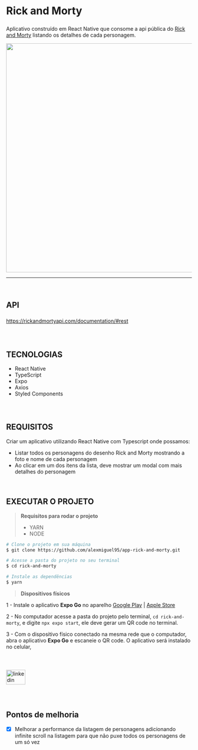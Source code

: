 <h1 align="left">Rick and Morty</h1>

###


Aplicativo construído em React Native que consome a api pública do [Rick and Morty](https://rickandmortyapi.com/documentation/#rest) listando os detalhes de cada personagem.

<p align="center">
  <img src="/demonstration.gif" width="620">
</p>

*********************************************************************************************************

&nbsp;

###

<h2 align="left">API</h2>

###

https://rickandmortyapi.com/documentation/#rest

###

&nbsp;
&nbsp;

<h2 align="left">TECNOLOGIAS</h2>

*  React Native
*  TypeScript
*  Expo
*  Axios
*  Styled Components
###
&nbsp;
<h2 align="left">REQUISITOS</h2>
Criar um aplicativo utilizando React Native com Typescript onde possamos:

* Listar todos os personagens do desenho Rick and Morty mostrando a foto e nome de cada personagem
* Ao clicar em um dos itens da lista, deve mostrar um modal com mais detalhes do personagem

&nbsp;

<h2 align="left">EXECUTAR O PROJETO</h2>

> **Requisitos para rodar o projeto** 
> * YARN
> * NODE


```bash
# Clone o projeto em sua máquina
$ git clone https://github.com/alexmiguel95/app-rick-and-morty.git

# Acesse a pasta do projeto no seu terminal
$ cd rick-and-morty

# Instale as dependências
$ yarn
```

> **Dispositivos físicos**

1 - Instale o aplicativo **Expo Go** no aparelho
[Google Play](https://play.google.com/store/search?q=expo+go&c=apps&hl=pt_BR&gl=US) | 
[Apple Store](https://apps.apple.com/br/app/expo-go/id982107779)

2 - No computador acesse a pasta do projeto pelo terminal, `cd rick-and-morty`, e digite `npx expo start`, ele deve gerar um QR code no terminal.

3 - Com o dispositivo físico conectado na mesma rede que o computador, abra o aplicativo **Expo Go** e escaneie o QR code. O aplicativo será instalado no celular,
&nbsp;
&nbsp;

<div align="left">
</div>

###

<div align="left">
</div>

###
&nbsp;
&nbsp;
<div align="left">
  <a href="https://www.linkedin.com/in/alexmiguel95/" target="_blank">
    <img src="https://raw.githubusercontent.com/maurodesouza/profile-readme-generator/master/src/assets/icons/social/linkedin/default.svg" width="52" height="40" alt="linkedin logo"  />
  </a>
</div>

###

&nbsp;
## Pontos de melhoria

- [x] Melhorar a performance da listagem de personagens adicionando infinite scroll na listagem para que não puxe todos os personagens de um só vez
